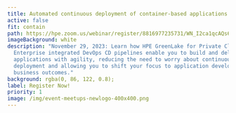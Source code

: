 ```yaml
---
title: Automated continuous deployment of container-based applications
active: false
fit: contain
path: https://hpe.zoom.us/webinar/register/8816977235731/WN_I2ca1qcAQs6HS4iAaDvmfw
imageBackground: white
description: "November 29, 2023: Learn how HPE GreenLake for Private Cloud
  Enterprise integrated DevOps CD pipelines enable you to build and deliver
  applications with agility, reducing the need to worry about continuous
  deployment and allowing you to shift your focus to application development and
  business outcomes."
background: rgba(0, 86, 122, 0.8);
label: Register Now!
priority: 1
image: /img/event-meetups-newlogo-400x400.png
---
```

